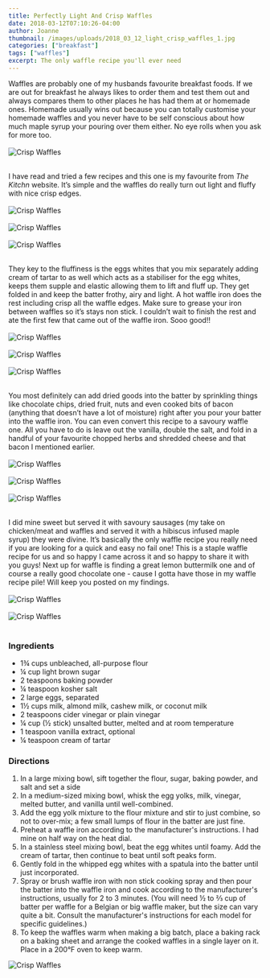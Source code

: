 ```yaml
---
title: Perfectly Light And Crisp Waffles
date: 2018-03-12T07:10:26-04:00
author: Joanne
thumbnail: /images/uploads/2018_03_12_light_crisp_waffles_1.jpg
categories: ["breakfast"]
tags: ["waffles"]
excerpt: The only waffle recipe you'll ever need
---
```


Waffles are probably one of my husbands favourite breakfast foods. If we are out for breakfast he always likes to order them and test them out and always compares them to other places he has had them at or homemade ones. Homemade usually wins out because you can totally customise your homemade waffles and you never have to be self conscious about how much maple syrup your pouring over them either.  No eye rolls when you ask for more too.
</br>
</br>
![Crisp Waffles](/images/uploads/2018_03_12_light_crisp_waffles_2.jpg)
</br>
</br>

I have read and tried a few recipes and this one is my favourite from _The Kitchn_ website. It’s simple and the waffles do really turn out light and fluffy with nice crisp edges.
</br>
</br>
![Crisp Waffles](/images/uploads/2018_03_12_light_crisp_waffles_3.jpg)
</br>
</br>
![Crisp Waffles](/images/uploads/2018_03_12_light_crisp_waffles_4.jpg)
</br>
</br>
![Crisp Waffles](/images/uploads/2018_03_12_light_crisp_waffles_5.jpg)
</br>
</br>

They key to the fluffiness is the eggs whites that you mix separately adding cream of tartar to as well which acts as a stabiliser for the egg whites, keeps them supple and elastic allowing them to lift and fluff up. They get folded in and keep the batter frothy, airy and light. A hot waffle iron does the rest including crisp all the waffle edges. Make sure to grease your iron between waffles so it’s stays non stick.  I couldn’t wait to finish the rest and ate the first few that came out of the waffle iron. Sooo good!!
</br>
</br>
![Crisp Waffles](/images/uploads/2018_03_12_light_crisp_waffles_6.jpg)
</br>
</br>
![Crisp Waffles](/images/uploads/2018_03_12_light_crisp_waffles_7.jpg)
</br>
</br>
![Crisp Waffles](/images/uploads/2018_03_12_light_crisp_waffles_8.jpg)
</br>
</br>

You most definitely can add dried goods into the batter by sprinkling things like chocolate chips, dried fruit, nuts and even cooked bits of bacon (anything that doesn’t have a lot of moisture) right after you pour your batter into the waffle iron. You can even convert this recipe to a savoury waffle one.  All you have to do is leave out the vanilla, double the salt, and fold in a handful of your favourite chopped herbs and shredded cheese and that bacon I mentioned earlier.
</br>
</br>
![Crisp Waffles](/images/uploads/2018_03_12_light_crisp_waffles_9.jpg)
</br>
</br>
![Crisp Waffles](/images/uploads/2018_03_12_light_crisp_waffles_10.jpg)
</br>
</br>
![Crisp Waffles](/images/uploads/2018_03_12_light_crisp_waffles_11.jpg)
</br>
</br>

I did mine sweet but served it with savoury sausages (my take on chicken/meat and waffles and served it with a hibiscus infused maple syrup) they were divine. It’s basically the only waffle recipe you really need if you are looking for a quick and easy no fail one! This is a staple waffle  recipe for us and so happy I came across it and so happy to share it with you guys! Next up for waffle is finding a great lemon buttermilk one and of course a really good chocolate one - cause I gotta have those in my waffle recipe pile! Will keep you posted on my findings.
</br>
</br>
![Crisp Waffles](/images/uploads/2018_03_12_light_crisp_waffles_12.jpg)
</br>
</br>
![Crisp Waffles](/images/uploads/2018_03_12_light_crisp_waffles_13.jpg)
</br>
</br>

### Ingredients

* 1&frac34; cups unbleached, all-purpose flour
* &frac14; cup light brown sugar
* 2 teaspoons baking powder
* &frac14; teaspoon kosher salt
* 2 large eggs, separated
* 1&frac12; cups milk, almond milk, cashew milk, or coconut milk
* 2 teaspoons cider vinegar or plain vinegar
* &frac14; cup (&frac12; stick) unsalted butter, melted and at room temperature
* 1 teaspoon vanilla extract, optional
* &frac14; teaspoon cream of tartar

### Directions 

1. In a large mixing bowl, sift together the flour, sugar, baking powder, and salt and set a side
1.  In a medium-sized mixing bowl, whisk the egg yolks, milk, vinegar, melted butter, and vanilla until well-combined. 
2. Add the egg yolk mixture to the flour mixture and stir to just combine, so not to over-mix; a few small lumps of flour in the batter are just fine. 
3. Preheat a waffle iron according to the manufacturer's instructions. I had mine on half way on the heat dial. 
4. In a stainless steel mixing bowl, beat the egg whites until foamy. Add the cream of tartar, then continue to beat until soft peaks form.
5. Gently fold in the whipped egg whites with a spatula into the batter until just incorporated.
6. Spray or brush waffle iron with non stick cooking spray and then pour the batter into the waffle iron and cook according to the manufacturer's instructions, usually for 2 to 3 minutes. (You will need &frac12; to &frac23; cup of batter per waffle for a Belgian or big waffle maker, but the size can vary quite a bit. Consult the manufacturer's instructions for each model for specific guidelines.)
7. To keep the waffles warm when making a big batch, place a baking rack on a baking sheet and arrange the cooked waffles in a single layer on it. Place in a 200°F oven to keep warm.  


![Crisp Waffles](/images/uploads/2018_03_12_light_crisp_waffles_14.jpg)
